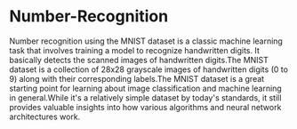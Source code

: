 # Number-Recognition
Number recognition using the MNIST dataset is a classic machine learning task that involves training a model to recognize handwritten digits. It basically detects the scanned images of handwritten digits.The MNIST dataset is a collection of 28x28 grayscale images of handwritten digits (0 to 9) along with their corresponding labels.The MNIST dataset is a great starting point for learning about image classification and machine learning in general.While it's a relatively simple dataset by today's standards, it still provides valuable insights into how various algorithms and neural network architectures work.
